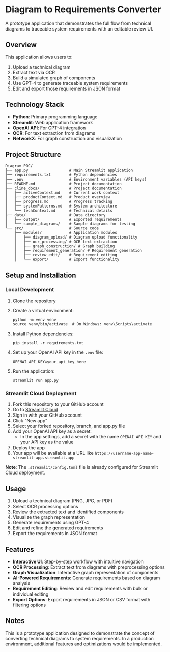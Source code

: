 # Diagram to Requirements Converter

A prototype application that demonstrates the full flow from technical diagrams to traceable system requirements with an editable review UI.

## Overview

This application allows users to:

1. Upload a technical diagram
2. Extract text via OCR
3. Build a simulated graph of components
4. Use GPT-4 to generate traceable system requirements
5. Edit and export those requirements in JSON format

## Technology Stack

- **Python**: Primary programming language
- **Streamlit**: Web application framework
- **OpenAI API**: For GPT-4 integration
- **OCR**: For text extraction from diagrams
- **NetworkX**: For graph construction and visualization

## Project Structure

```
Diagram POC/
├── app.py                  # Main Streamlit application
├── requirements.txt        # Python dependencies
├── .env                    # Environment variables (API keys)
├── README.md               # Project documentation
├── cline_docs/             # Project documentation
│   ├── activeContext.md    # Current work context
│   ├── productContext.md   # Product overview
│   ├── progress.md         # Progress tracking
│   ├── systemPatterns.md   # System architecture
│   └── techContext.md      # Technical details
├── data/                   # Data directory
│   ├── output/             # Exported requirements
│   └── sample_diagrams/    # Sample diagrams for testing
└── src/                    # Source code
    ├── modules/            # Application modules
    │   ├── diagram_upload/ # Diagram upload functionality
    │   ├── ocr_processing/ # OCR text extraction
    │   ├── graph_construction/ # Graph building
    │   ├── requirement_generation/ # Requirement generation
    │   ├── review_edit/    # Requirement editing
    │   └── export/         # Export functionality
```

## Setup and Installation

### Local Development

1. Clone the repository
2. Create a virtual environment:
   ```
   python -m venv venv
   source venv/bin/activate  # On Windows: venv\Scripts\activate
   ```
3. Install Python dependencies:
   ```
   pip install -r requirements.txt
   ```
4. Set up your OpenAI API key in the `.env` file:
   ```
   OPENAI_API_KEY=your_api_key_here
   ```

5. Run the application:
   ```
   streamlit run app.py
   ```

### Streamlit Cloud Deployment

1. Fork this repository to your GitHub account
2. Go to [Streamlit Cloud](https://streamlit.io/cloud)
3. Sign in with your GitHub account
4. Click "New app"
5. Select your forked repository, branch, and app.py file
6. Add your OpenAI API key as a secret:
   - In the app settings, add a secret with the name `OPENAI_API_KEY` and your API key as the value
7. Deploy the app
8. Your app will be available at a URL like `https://username-app-name-streamlit-app.streamlit.app`

**Note**: The `.streamlit/config.toml` file is already configured for Streamlit Cloud deployment.

## Usage

1. Upload a technical diagram (PNG, JPG, or PDF)
2. Select OCR processing options
3. Review the extracted text and identified components
4. Visualize the graph representation
5. Generate requirements using GPT-4
6. Edit and refine the generated requirements
7. Export the requirements in JSON format

## Features

- **Interactive UI**: Step-by-step workflow with intuitive navigation
- **OCR Processing**: Extract text from diagrams with preprocessing options
- **Graph Visualization**: Interactive graph representation of components
- **AI-Powered Requirements**: Generate requirements based on diagram analysis
- **Requirement Editing**: Review and edit requirements with bulk or individual editing
- **Export Options**: Export requirements in JSON or CSV format with filtering options

## Notes

This is a prototype application designed to demonstrate the concept of converting technical diagrams to system requirements. In a production environment, additional features and optimizations would be implemented.
